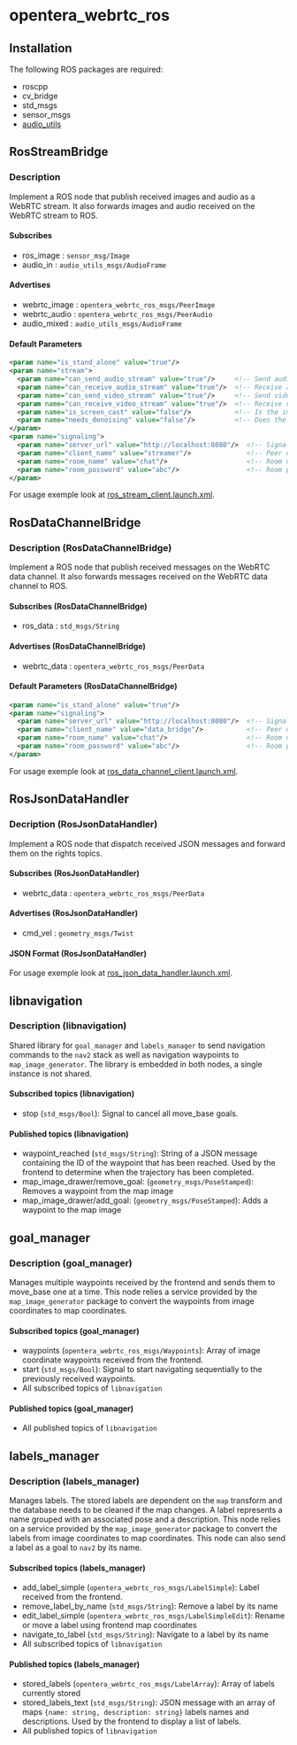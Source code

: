 # opentera_webrtc_ros

## Installation

The following ROS packages are required:

- roscpp
- cv_bridge
- std_msgs
- sensor_msgs
- [audio_utils](https://github.com/introlab/audio_utils)

## RosStreamBridge

### Description

Implement a ROS node that publish received images and audio as a WebRTC stream.
It also forwards images and audio received on the WebRTC stream to ROS.

#### Subscribes

- ros_image : `sensor_msg/Image`
- audio_in : `audio_utils_msgs/AudioFrame`

#### Advertises

- webrtc_image : `opentera_webrtc_ros_msgs/PeerImage`
- webrtc_audio : `opentera_webrtc_ros_msgs/PeerAudio`
- audio_mixed : `audio_utils_msgs/AudioFrame`

#### Default Parameters

```xml
<param name="is_stand_alone" value="true"/>
<param name="stream">
  <param name="can_send_audio_stream" value="true"/>     <!-- Send audio stream to the signaling server -->
  <param name="can_receive_audio_stream" value="true"/>  <!-- Receive audio stream from the signaling server -->
  <param name="can_send_video_stream" value="true"/>     <!-- Send video stream to the signaling server -->
  <param name="can_receive_video_stream" value="true"/>  <!-- Receive video stream from the signaling server -->
  <param name="is_screen_cast" value="false"/>           <!-- Is the image source a screen capture? -->
  <param name="needs_denoising" value="false"/>          <!-- Does the image source needs denoising? -->
</param>
<param name="signaling">
  <param name="server_url" value="http://localhost:8080"/>  <!-- Signaling server URL used in stand_alone mode -->
  <param name="client_name" value="streamer"/>              <!-- Peer name as which to join the room -->
  <param name="room_name" value="chat"/>                    <!-- Room name to join -->
  <param name="room_password" value="abc"/>                 <!-- Room password used in stand alone mode -->
</param>
```

For usage exemple look at [ros_stream_client.launch.xml](launch/ros_stream_client.launch.xml).

## RosDataChannelBridge

### Description (RosDataChannelBridge)

Implement a ROS node that publish received messages on the WebRTC
data channel. It also forwards messages received on the WebRTC data channel to ROS.

#### Subscribes (RosDataChannelBridge)

- ros_data : `std_msgs/String`

#### Advertises (RosDataChannelBridge)

- webrtc_data : `opentera_webrtc_ros_msgs/PeerData`

#### Default Parameters (RosDataChannelBridge)

```xml
<param name="is_stand_alone" value="true"/>
<param name="signaling">
  <param name="server_url" value="http://localhost:8080"/>  <!-- Signaling server URL used in stand_alone mode -->
  <param name="client_name" value="data_bridge"/>           <!-- Peer name as which to join the room -->
  <param name="room_name" value="chat"/>                    <!-- Room name to join -->
  <param name="room_password" value="abc"/>                 <!-- Room password used in stand alone mode -->
</param>
```

For usage exemple look at [ros_data_channel_client.launch.xml](launch/ros_data_channel_client.launch.xml).

## RosJsonDataHandler

### Decription (RosJsonDataHandler)

Implement a ROS node that dispatch received JSON messages and forward them on the rights topics.

#### Subscribes (RosJsonDataHandler)

- webrtc_data : `opentera_webrtc_ros_msgs/PeerData`

#### Advertises (RosJsonDataHandler)

- cmd_vel : `geometry_msgs/Twist`

#### JSON Format (RosJsonDataHandler)

For usage exemple look at [ros_json_data_handler.launch.xml](launch/ros_json_data_handler.launch.xml).

## libnavigation

### Description (libnavigation)

Shared library for `goal_manager` and `labels_manager` to send navigation commands to the `nav2` stack as well as navigation waypoints to `map_image_generator`.
The library is embedded in both nodes, a single instance is not shared.

#### Subscribed topics (libnavigation)

- stop (`std_msgs/Bool`): Signal to cancel all move_base goals.

#### Published topics (libnavigation)

- waypoint_reached (`std_msgs/String`): String of a JSON message containing the ID of the waypoint that has been reached. Used by the frontend to determine when the trajectory has been completed.
- map_image_drawer/remove_goal: (`geometry_msgs/PoseStamped`): Removes a waypoint from the map image
- map_image_drawer/add_goal: (`geometry_msgs/PoseStamped`): Adds a waypoint to the map image

## goal_manager

### Description (goal_manager)

Manages multiple waypoints received by the frontend and sends them to move_base one at a time. This node relies a service provided by the `map_image_generator` package to convert the waypoints from image coordinates to map coordinates.

#### Subscribed topics (goal_manager)

- waypoints (`opentera_webrtc_ros_msgs/Waypoints`): Array of image coordinate waypoints received from the frontend.
- start (`std_msgs/Bool`): Signal to start navigating sequentially to the previously received waypoints.
- All subscribed topics of `libnavigation`

#### Published topics (goal_manager)

- All published topics of `libnavigation`

## labels_manager

### Description (labels_manager)

Manages labels.
The stored labels are dependent on the `map` transform and the database needs to be cleaned if the map changes.
A label represents a name grouped with an associated pose and a description.
This node relies on a service provided by the `map_image_generator` package to convert the labels from image coordinates to map coordinates.
This node can also send a label as a goal to `nav2` by its name.

#### Subscribed topics (labels_manager)

- add_label_simple (`opentera_webrtc_ros_msgs/LabelSimple`): Label received from the frontend.
- remove_label_by_name (`std_msgs/String`): Remove a label by its name
- edit_label_simple (`opentera_webrtc_ros_msgs/LabelSimpleEdit`): Rename or move a label using frontend map coordinates
- navigate_to_label (`std_msgs/String`): Navigate to a label by its name
- All subscribed topics of `libnavigation`

#### Published topics (labels_manager)

- stored_labels (`opentera_webrtc_ros_msgs/LabelArray`): Array of labels currently stored
- stored_labels_text (`std_msgs/String`): JSON message with an array of maps `{name: string, description: string}` labels names and descriptions. Used by the frontend to display a list of labels.
- All published topics of `libnavigation`
